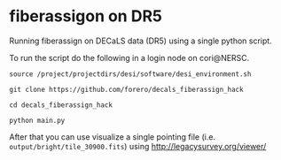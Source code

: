 # fiberassigon on DR5

Running fiberassign on DECaLS data (DR5) using a single python script.

To run the script do the following in a login node on cori@NERSC.

```
source /project/projectdirs/desi/software/desi_environment.sh
```

```
git clone https://github.com/forero/decals_fiberassign_hack
```

```
cd decals_fiberassign_hack
```

```
python main.py
```

After that you can use visualize a single pointing file (i.e. `output/bright/tile_30900.fits`)
using http://legacysurvey.org/viewer/

